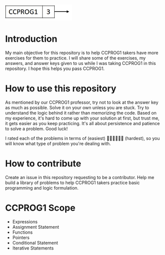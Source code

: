 ![alt text](ccprog1.jpg)

# Introduction

My main objective for this repository is to help CCPROG1 takers have more exercises for them to practice. I will share some of the exercises, my answers, and answer keys given to us while I was taking CCPROG1 in this repository. I hope this helps you pass CCPROG1.

# How to use this repository

As mentioned by our CCPROG1 professor, try not to look at the answer key as much as possible. Solve it on your own unless you are stuck. Try to understand the logic behind it rather than memorizing the code. Based on my experience, it's hard to come up with your solution at first, but trust me, it gets easier as you keep practicing. It's all about persistence and patience to solve a problem. Good luck!

I rated each of the problems in terms of (easiest) 🌚🌘🌗🌖🌓🌝 (hardest), so you will know what type of problem you're dealing with.

# How to contribute

Create an issue in this repository requesting to be a contributor. Help me build a library of problems to help CCPROG1 takers practice basic programming and logic formulation.

# CCPROG1 Scope
- Expressions
- Assignment Statement
- Functions
- Pointers
- Conditional Statement
- Iterative Statements
